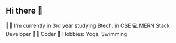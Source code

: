 ## Hi there 👋
👨‍🎓 I'm currently in 3rd year studying Btech. in CSE 
💻 MERN Stack Developer
👨‍💻 Coder
🏅 Hobbies: Yoga, Swimming
<!--
**abhinav-i7/abhinav-i7** is a ✨ _special_ ✨ repository because its `README.md` (this file) appears on your GitHub profile.

Here are some ideas to get you started:

- 🔭 I’m currently working on ...
- 🌱 I’m currently learning ...
- 👯 I’m looking to collaborate on ...
- 🤔 I’m looking for help with ...
- 💬 Ask me about ...
- 📫 How to reach me: ...
- 😄 Pronouns: ...
- ⚡ Fun fact: ...
-->
